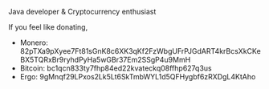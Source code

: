 Java developer & Cryptocurrency enthusiast

If you feel like donating,
- Monero: 82pTXa9pXyee7Ft81sGnK8c6XK3qKf2FzWbgUFrPJGdART4krBcsXkCKeBX5TQRxBr9ryhdPyHa5wGBr37Em2SSgP4u9MmH
- Bitcoin: bc1qcn833ty7fhp84ed22kvateckq08ffhp627q3us
- Ergo: 9gMnqf29LPxos2Lk5Lt6SkTmbWYL1d5QFHygbf6zRXDgL4KtAho
